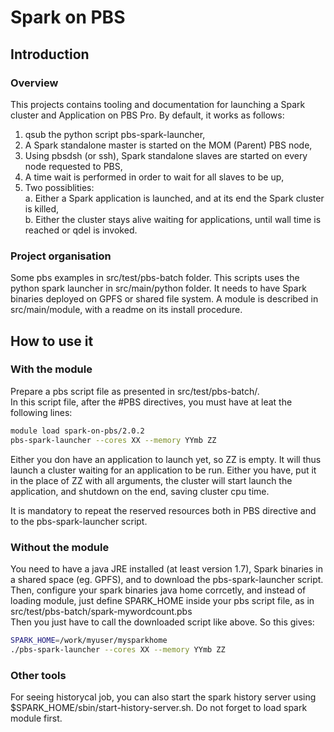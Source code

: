 # Spark on PBS

## Introduction

### Overview

This projects contains tooling and documentation for launching a Spark cluster and Application on PBS Pro.
By default, it works as follows:  
 1. qsub the python script pbs-spark-launcher,  
 2. A Spark standalone master is started on the MOM (Parent) PBS node,  
 3. Using pbsdsh (or ssh), Spark standalone slaves are started on every node requested to PBS,  
 4. A time wait is performed in order to wait for all slaves to be up,
 5. Two possiblities:  
   a. Either a Spark application is launched, and at its end the Spark cluster is killed,  
   b. Either the cluster stays alive waiting for applications, until wall time is reached or qdel is invoked.

### Project organisation

Some pbs examples in src/test/pbs-batch folder. This scripts uses the python spark launcher in src/main/python folder.
It needs to have Spark binaries deployed on GPFS or shared file system.
A module is described in src/main/module, with a readme on its install procedure.

## How to use it

### With the module

Prepare a pbs script file as presented in src/test/pbs-batch/.  
In this script file, after the #PBS directives, you must have at leat the following lines:   
```bash
module load spark-on-pbs/2.0.2
pbs-spark-launcher --cores XX --memory YYmb ZZ
```

Either you don have an application to launch yet, so ZZ is empty. It will thus launch a cluster waiting 
for an application to be run.
Either you have, put it in the place of ZZ with all arguments, the cluster will start launch the application, 
and shutdown on the end, saving cluster cpu time.

It is mandatory to repeat the reserved resources both in PBS directive and to the pbs-spark-launcher script.

### Without the module

You need to have a java JRE installed (at least version 1.7), Spark binaries in a shared space (eg. GPFS), and to download the
pbs-spark-launcher script. Then, configure your spark binaries java home corrcetly, and instead of loading module, just
define SPARK_HOME inside your pbs script file, as in src/test/pbs-batch/spark-mywordcount.pbs  
Then you just have to call the downloaded script like above. So this gives:  
```bash
SPARK_HOME=/work/myuser/mysparkhome
./pbs-spark-launcher --cores XX --memory YYmb ZZ
```

### Other tools

For seeing historycal job, you can also start the spark history server using $SPARK_HOME/sbin/start-history-server.sh. 
Do not forget to load spark module first.
